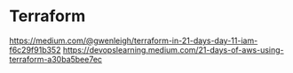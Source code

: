 <h1>Terraform</h1>

https://medium.com/@gwenleigh/terraform-in-21-days-day-11-iam-f6c29f91b352
https://devopslearning.medium.com/21-days-of-aws-using-terraform-a30ba5bee7ec